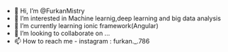 - 👋 Hi, I’m @FurkanMistry
- 👀 I’m interested in Machine learnig,deep learning and big data analysis
- 🌱 I’m currently learning ionic framework(Angular)
- 💞️ I’m looking to collaborate on ...
- 📫 How to reach me - instagram : furkan._.786

<!---
FurkanMistry/FurkanMistry is a ✨ special ✨ repository because its `README.md` (this file) appears on your GitHub profile.
You can click the Preview link to take a look at your changes.
--->
